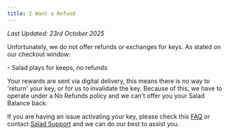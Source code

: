 ```yaml
---
title: I Want a Refund
---
```


_Last Updated: 23rd October 2025_

Unfortunately, we do not offer refunds or exchanges for keys. As stated on our checkout window:

\- Salad plays for keeps, no refunds

Your rewards are sent via digital delivery, this means there is no way to 'return' your key, or for us to invalidate the
key. Because of this, we have to operate under a No Refunds policy and we can't offer you your Salad Balance back.

If you are having an issue activating your key, please check this
[FAQ](/docs/rewards/rewards-support/190-my-reward-code-is-invalid) or contact [Salad Support](/contact) and we can do
our best to assist you.
